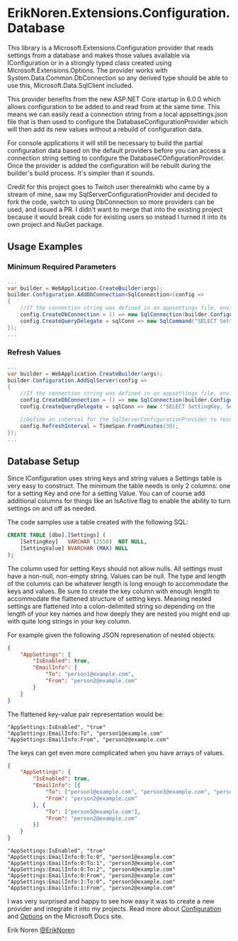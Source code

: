 # ErikNoren.Extensions.Configuration.Database

This library is a Microsoft.Extensions.Configuration provider that reads settings from a database and makes those values
available via IConfiguration or in a strongly typed class created using Microsoft.Extensions.Options. The provider works
with System.Data.Common.DbConnection so any derived type should be able to use this, Microsoft.Data.SqlClient included.

This provider benefits from the new ASP.NET Core startup in 6.0.0 which allows configuration to be added to and read from
at the same time. This means we can easily read a connection string from a local appsettings.json file that is then used
to configure the DatabaseConfigurationProvider which will then add its new values without a rebuild of configuration data.

For console applications it will still be necessary to build the partial configuration data based on the default providers
before you can access a connection string setting to configure the DatabaseCOnfigurationProvider. Once the provider is
added the configuration will be rebuilt during the builder's build process. It's simpler than it sounds.

Credit for this project goes to Twitch user therealmkb who came by a stream of mine, saw my SqlServerConfigurationProvider
and decided to fork the code, switch to using DbConnection so more providers can be used, and issued a PR. I didn't want
to merge that into the existing project because it would break code for existing users so instead I turned it into its
own project and NuGet package.

## Usage Examples

### Minimum Required Parameters
```csharp
...
var builder = WebApplication.CreateBuilder(args);
builder.Configuration.AddDbConnection<SqlConnection>(config =>
{
    //If the connection string was defined in an appsettings file, environment variable, etc. it can be retrieved here:
    config.CreateDbConnection = () => new SqlConnection(builder.Configuration.GetConnectionString("DemoConnectionString"));
    config.CreateQueryDelegate = sqlConn => new SqlCommand("SELECT SettingKey, SettingValue FROM dbo.Settings", sqlConn);
});
...
```

### Refresh Values
```csharp
...
var builder = WebApplication.CreateBuilder(args);
builder.Configuration.AddSqlServer(config =>
{
    //If the connection string was defined in an appsettings file, environment variable, etc. it can be retrieved here:
    config.CreateDbConnection = () => new SqlConnection(builder.Configuration.GetConnectionString("DemoConnectionString"));
    config.CreateQueryDelegate = sqlConn => new ("SELECT SettingKey, SettingValue FROM dbo.Settings", sqlConn);

    //Define an interval for the SqlServerConfigurationProvider to reconnect to the database and look for updated settings
    config.RefreshInterval = TimeSpan.FromMinutes(30);
});
...
```


## Database Setup
Since IConfiguration uses string keys and string values a Settings table is very easy to construct. The minimum the table needs
is only 2 columns: one for a setting Key and one for a setting Value. You can of course add additional columns for things like
an IsActive flag to enable the ability to turn settings on and off as needed.

The code samples use a table created with the following SQL:
```sql
CREATE TABLE [dbo].[Settings] (
    [SettingKey]   VARCHAR (2550)  NOT NULL,
    [SettingValue] NVARCHAR (MAX) NULL
);

```

The column used for setting Keys should not allow nulls. All settings must have a non-null, non-empty string. Values can be null.
The type and length of the columns can be whatever length is long enough to accommodate the keys and values. Be sure to create the
key column with enough length to accommodate the flattened structure of setting keys. Meaning nested settings are flattened into a
colon-delimited string so depending on the length of your key names and how deeply they are nested you might end up with quite long
strings in your key column.

For example given the following JSON represenation of nested objects:
```json
{
    "AppSettings": {
        "IsEnabled": true,
        "EmailInfo": {
            "To": "person1@example.com",
            "From": "person2@example.com"
        }
    }
}
```

The flattened key-value pair representation would be:
```
"AppSettings:IsEnabled", "true"
"AppSettings:EmailInfo:To", "person1@example.com"
"AppSettings:EmailInfo:From", "person2@example.com"
```

The keys can get even more complicated when you have arrays of values.
```json
{
    "AppSettings": {
        "IsEnabled": true,
        "EmailInfo": [{
            "To": ["person1@example.com", "person3@example.com", "person4@example.com"],
            "From": "person2@example.com"
        }, {
            "To": ["person5@example.com"],
            "From": "person2@example.com"
        }]
    }
}
```
```
"AppSettings:IsEnabled", "true"
"AppSettings:EmailInfo:0:To:0", "person1@example.com"
"AppSettings:EmailInfo:0:To:1", "person3@example.com"
"AppSettings:EmailInfo:0:To:2", "person4@example.com"
"AppSettings:EmailInfo:0:From", "person2@example.com"
"AppSettings:EmailInfo:1:To:0", "person5@example.com"
"AppSettings:EmailInfo:1:From", "person2@example.com"
```

I was very surprised and happy to see how easy it was to create a new provider and integrate it into my projects.
Read more about [Configuration](https://docs.microsoft.com/en-us/dotnet/core/extensions/configuration) and [Options](https://docs.microsoft.com/en-us/dotnet/core/extensions/options) on the Microsoft Docs site.


Erik Noren
[@ErikNoren](https://twitter.com/ErikNoren)
